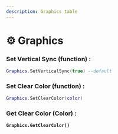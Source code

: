 ```yaml
---
description: Graphics table
---
```


# ⚙️ Graphics

### Set Vertical Sync (function) :

```lua
Graphics.SetVerticalSync(true) --default
```

### Set Clear Color (function) :

```lua
Graphics.SetClearColor(color)
```

### Get Clear Color (Color) :

<pre class="language-lua"><code class="lang-lua"><strong>Graphics.GetClearColor()
</strong></code></pre>
